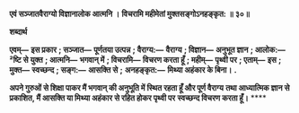 **एवं सञ्जातवैराग्यो विज्ञानालोक आत्मनि ।** **विचरामि महीमेतां मुक्तसङ्गोऽनहङ्कृत: ॥ ३०॥** 

**शब्दार्थ** 

**एवम्—** **इस प्रकार** **; सञ्जात—** **पूर्णतया उत्पन्न** **; वैराग्य:—** **वैराग्य** **; विज्ञान—** **अनुभूत ज्ञान** **; आलोक:—** **²ष्टि से युक्त** **; आत्मनि—** **भगवान् में** **; विचरामि—** **विचरण करता हूँ** **; महीम्—** **पृथ्वी पर** **; एताम्—** **इस** **; मुक्त—** **स्वच्छन्द** **; सङ्ग:—** **आसक्ति से** **;** **अनहङ्कृत:—** **मिथ्या अहंकार के बिना।** **.** 

**अपने गुरुओं से शिक्षा पाकर मैं भगवान् की अनुभूति में स्थित रहता हूँ और पूर्ण वैराग्य** **तथा आध्यात्मिक ज्ञान से प्रकाशित, मैं आसक्ति या मिथ्या अहंकार से रहित होकर पृथ्वी पर** **स्वच्छन्द विचरण करता हूँ।** **** 